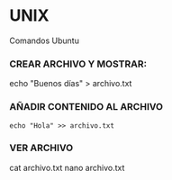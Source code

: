 # UNIX
Comandos Ubuntu

### CREAR ARCHIVO Y MOSTRAR:
echo "Buenos días" > archivo.txt

### AÑADIR CONTENIDO AL ARCHIVO
`echo "Hola" >> archivo.txt`

### VER ARCHIVO
cat archivo.txt
nano archivo.txt
